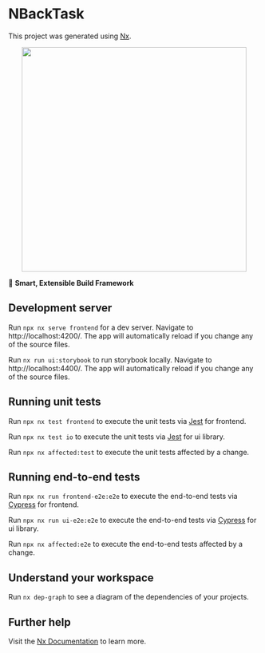 # NBackTask

This project was generated using [Nx](https://nx.dev).

<p style="text-align: center;"><img src="https://raw.githubusercontent.com/nrwl/nx/master/images/nx-logo.png" width="450"></p>

🔎 **Smart, Extensible Build Framework**

## Development server

Run `npx nx serve frontend` for a dev server. Navigate to http://localhost:4200/. The app will automatically reload if you change any of the source files.

Run `nx run ui:storybook` to run storybook locally. Navigate to http://localhost:4400/. The app will automatically reload if you change any of the source files.
 

## Running unit tests

Run `npx nx test frontend` to execute the unit tests via [Jest](https://jestjs.io) for frontend.

Run `npx nx test io` to execute the unit tests via [Jest](https://jestjs.io) for ui library.

Run `npx nx affected:test` to execute the unit tests affected by a change.

## Running end-to-end tests

Run `npx nx run frontend-e2e:e2e` to execute the end-to-end tests via [Cypress](https://www.cypress.io) for frontend.

Run `npx nx run ui-e2e:e2e` to execute the end-to-end tests via [Cypress](https://www.cypress.io) for ui library.

Run `npx nx affected:e2e` to execute the end-to-end tests affected by a change.

## Understand your workspace

Run `nx dep-graph` to see a diagram of the dependencies of your projects.

## Further help

Visit the [Nx Documentation](https://nx.dev) to learn more.

